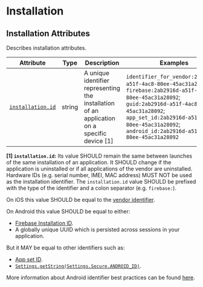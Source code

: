 <!-- NOTE: THIS FILE IS AUTOGENERATED. DO NOT EDIT BY HAND. -->
<!-- see templates/registry/markdown/attribute_namespace.md.j2 -->

# Installation

## Installation Attributes

Describes installation attributes.

| Attribute | Type | Description | Examples | Stability |
|---|---|---|---|---|
| <a id="installation-id" href="#installation-id">`installation.id`</a> | string | A unique identifier representing the installation of an application on a specific device [1] | `identifier_for_vendor:2ab2916d-a51f-4ac8-80ee-45ac31a28092`; `firebase:2ab2916d-a51f-4ac8-80ee-45ac31a28092`; `guid:2ab2916d-a51f-4ac8-80ee-45ac31a28092`; `app_set_id:2ab2916d-a51f-4ac8-80ee-45ac31a28092`; `android_id:2ab2916d-a51f-4ac8-80ee-45ac31a28092` | ![Experimental](https://img.shields.io/badge/-experimental-blue) |

**[1] `installation.id`:** Its value SHOULD remain the same between launches of the same installation of an application.
It SHOULD change if the application is uninstalled or if all applications of the vendor are uninstalled.
Hardware IDs (e.g. serial number, IMEI, MAC address) MUST NOT be used as the installation identifier.
The `installation.id` value SHOULD be prefixed with the type of the identifier and a colon separator (e.g. `firebase:`).

On iOS this value SHOULD be equal to the [vendor identifier](https://developer.apple.com/documentation/uikit/uidevice/identifierforvendor).

On Android this value SHOULD be equal to either:

- [Firebase Installation ID](https://firebase.google.com/docs/projects/manage-installations).
- A globally unique UUID which is persisted across sessions in your application.

But it MAY be equal to other identifiers such as:

- [App set ID](https://developer.android.com/identity/app-set-id).
- [`Settings.getString(Settings.Secure.ANDROID_ID)`](https://developer.android.com/reference/android/provider/Settings.Secure#ANDROID_ID).

More information about Android identifier best practices can be found [here](https://developer.android.com/training/articles/user-data-ids).
